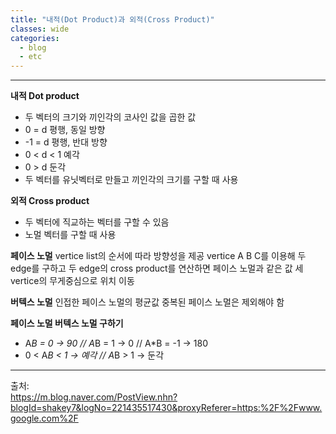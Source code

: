 ```yaml
---
title: "내적(Dot Product)과 외적(Cross Product)"
classes: wide
categories: 
  - blog
  - etc
---
```

---

**내적 Dot product**
* 두 벡터의 크기와 끼인각의 코사인 값을 곱한 값
* 0 = d 평행, 동일 방향
* -1 = d 평행, 반대 방향
* 0 < d < 1 예각
* 0 > d 둔각
* 두 벡터를 유닛벡터로 만들고 끼인각의 크기를 구할 때 사용

**외적 Cross product**
* 두 벡터에 직교하는 벡터를 구할 수 있음
* 노멀 벡터를 구할 때 사용

**페이스 노멀**
vertice list의 순서에 따라 방향성을 제공
vertice  A B C를 이용해 두 edge를 구하고 두 edge의 cross product를 연산하면 페이스 노멀과 같은 값
세 vertice의 무게중심으로 위치 이동

**버텍스 노멀**
인접한 페이스 노멀의 평균값
중복된 페이스 노멀은 제외해야 함

**페이스 노멀 버텍스 노멀 구하기**
* A*B = 0 -> 90 // A*B = 1 -> 0 // A*B = -1 -> 180
* 0 < A*B < 1 -> 예각 // A*B > 1 -> 둔각


---  
출처:   
<https://m.blog.naver.com/PostView.nhn?blogId=shakey7&logNo=221435517430&proxyReferer=https:%2F%2Fwww.google.com%2F>  
